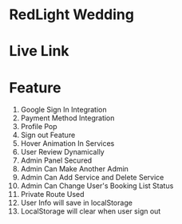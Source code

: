 # RedLight Wedding

# Live Link 

# Feature
1. Google Sign In Integration
2. Payment Method Integration
3. Profile Pop
4. Sign out Feature
5. Hover Animation In Services
6. User Review Dynamically
7. Admin Panel Secured
8. Admin Can Make Another Admin
9. Admin Can Add Service and Delete Service
10. Admin Can Change User's Booking List Status
11. Private Route Used
12. User Info will save in localStorage
13. LocalStorage will clear when user sign out